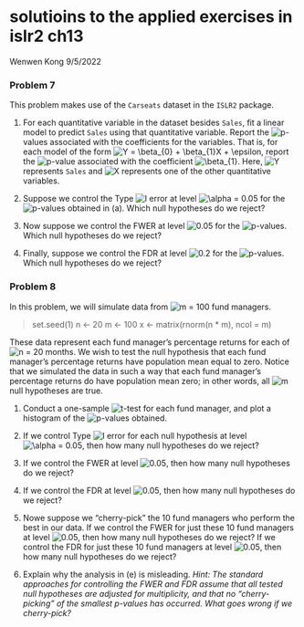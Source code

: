 solutioins to the applied exercises in islr2 ch13
================
Wenwen Kong
9/5/2022

### Problem 7

This problem makes use of the `Carseats` dataset in the `ISLR2` package.

1)  For each quantitative variable in the dataset besides `Sales`, fit a
    linear model to predict `Sales` using that quantitative variable.
    Report the
    ![p](https://latex.codecogs.com/png.image?%5Cdpi%7B110%7D&space;%5Cbg_white&space;p "p")-values
    associated with the coefficients for the variables. That is, for
    each model of the form
    ![Y = \beta\_{0} + \beta\_{1}X + \epsilon](https://latex.codecogs.com/png.image?%5Cdpi%7B110%7D&space;%5Cbg_white&space;Y%20%3D%20%5Cbeta_%7B0%7D%20%2B%20%5Cbeta_%7B1%7DX%20%2B%20%5Cepsilon "Y = \beta_{0} + \beta_{1}X + \epsilon"),
    report the
    ![p](https://latex.codecogs.com/png.image?%5Cdpi%7B110%7D&space;%5Cbg_white&space;p "p")-value
    associated with the coefficient
    ![\beta\_{1}](https://latex.codecogs.com/png.image?%5Cdpi%7B110%7D&space;%5Cbg_white&space;%5Cbeta_%7B1%7D "\beta_{1}").
    Here,
    ![Y](https://latex.codecogs.com/png.image?%5Cdpi%7B110%7D&space;%5Cbg_white&space;Y "Y")
    represents `Sales` and
    ![X](https://latex.codecogs.com/png.image?%5Cdpi%7B110%7D&space;%5Cbg_white&space;X "X")
    represents one of the other quantitative variables.

2)  Suppose we control the Type
    ![I](https://latex.codecogs.com/png.image?%5Cdpi%7B110%7D&space;%5Cbg_white&space;I "I")
    error at level
    ![\alpha = 0.05](https://latex.codecogs.com/png.image?%5Cdpi%7B110%7D&space;%5Cbg_white&space;%5Calpha%20%3D%200.05 "\alpha = 0.05")
    for the
    ![p](https://latex.codecogs.com/png.image?%5Cdpi%7B110%7D&space;%5Cbg_white&space;p "p")-values
    obtained in (a). Which null hypotheses do we reject?

3)  Now suppose we control the FWER at level
    ![0.05](https://latex.codecogs.com/png.image?%5Cdpi%7B110%7D&space;%5Cbg_white&space;0.05 "0.05")
    for the
    ![p](https://latex.codecogs.com/png.image?%5Cdpi%7B110%7D&space;%5Cbg_white&space;p "p")-values.
    Which null hypotheses do we reject?

4)  Finally, suppose we control the FDR at level
    ![0.2](https://latex.codecogs.com/png.image?%5Cdpi%7B110%7D&space;%5Cbg_white&space;0.2 "0.2")
    for the
    ![p](https://latex.codecogs.com/png.image?%5Cdpi%7B110%7D&space;%5Cbg_white&space;p "p")-values.
    Which null hypotheses do we reject?

### Problem 8

In this problem, we will simulate data from
![m = 100](https://latex.codecogs.com/png.image?%5Cdpi%7B110%7D&space;%5Cbg_white&space;m%20%3D%20100 "m = 100")
fund managers.

> set.seed(1) n \<- 20 m \<- 100 x \<- matrix(rnorm(n \* m), ncol = m)

These data represent each fund manager’s percentage returns for each of
![n = 20](https://latex.codecogs.com/png.image?%5Cdpi%7B110%7D&space;%5Cbg_white&space;n%20%3D%2020 "n = 20")
months. We wish to test the null hypothesis that each fund manager’s
percentage returns have population mean equal to zero. Notice that we
simulated the data in such a way that each fund manager’s percentage
returns do have population mean zero; in other words, all
![m](https://latex.codecogs.com/png.image?%5Cdpi%7B110%7D&space;%5Cbg_white&space;m "m")
null hypotheses are true.

1)  Conduct a one-sample
    ![t](https://latex.codecogs.com/png.image?%5Cdpi%7B110%7D&space;%5Cbg_white&space;t "t")-test
    for each fund manager, and plot a histogram of the
    ![p](https://latex.codecogs.com/png.image?%5Cdpi%7B110%7D&space;%5Cbg_white&space;p "p")-values
    obtained.

2)  If we control Type
    ![I](https://latex.codecogs.com/png.image?%5Cdpi%7B110%7D&space;%5Cbg_white&space;I "I")
    error for each null hypothesis at level
    ![\alpha = 0.05](https://latex.codecogs.com/png.image?%5Cdpi%7B110%7D&space;%5Cbg_white&space;%5Calpha%20%3D%200.05 "\alpha = 0.05"),
    then how many null hypotheses do we reject?

3)  If we control the FWER at level
    ![0.05](https://latex.codecogs.com/png.image?%5Cdpi%7B110%7D&space;%5Cbg_white&space;0.05 "0.05"),
    then how many null hypotheses do we reject?

4)  If we control the FDR at level
    ![0.05](https://latex.codecogs.com/png.image?%5Cdpi%7B110%7D&space;%5Cbg_white&space;0.05 "0.05"),
    then how many null hypotheses do we reject?

5)  Nowe suppose we “cherry-pick” the 10 fund managers who perform the
    best in our data. If we control the FWER for just these 10 fund
    managers at level
    ![0.05](https://latex.codecogs.com/png.image?%5Cdpi%7B110%7D&space;%5Cbg_white&space;0.05 "0.05"),
    then how many null hypotheses do we reject? If we control the FDR
    for just these 10 fund managers at level
    ![0.05](https://latex.codecogs.com/png.image?%5Cdpi%7B110%7D&space;%5Cbg_white&space;0.05 "0.05"),
    then how many null hypotheses do we reject?

6)  Explain why the analysis in (e) is misleading. *Hint: The standard
    approaches for controlling the FWER and FDR assume that all tested
    null hypotheses are adjusted for multiplicity, and that no
    “cherry-picking” of the smallest p-values has occurred. What goes
    wrong if we cherry-pick?*
